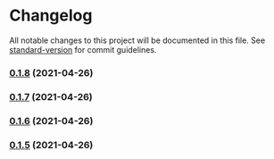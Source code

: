 # Changelog

All notable changes to this project will be documented in this file. See [standard-version](https://github.com/conventional-changelog/standard-version) for commit guidelines.

### [0.1.8](https://github.com/BennyKok/amplify-client-2/compare/v0.1.7...v0.1.8) (2021-04-26)

### [0.1.7](https://github.com/BennyKok/amplify-client-2/compare/v0.1.6...v0.1.7) (2021-04-26)

### [0.1.6](https://github.com/BennyKok/amplify-client-2/compare/v0.1.5...v0.1.6) (2021-04-26)

### [0.1.5](https://github.com/BennyKok/amplify-client-2/compare/v0.1.4...v0.1.5) (2021-04-26)

